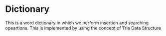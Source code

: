 # Dictionary
This is a word dictionary in which we perform insertion and searching opeartions. This is implemented by using the concept of Trie Data Structure
